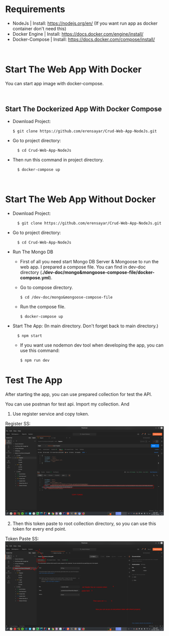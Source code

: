 # Requirements 

* NodeJs | Install: https://nodejs.org/en/ (If you want run app as docker container don't need this)
* Docker Engine | Install: https://docs.docker.com/engine/install/
* Docker-Compose  | Install: https://docs.docker.com/compose/install/

<br>

# Start The Web App With Docker
You can start app image with docker-compose.

<br>

## Start The Dockerized App With Docker Compose
* Download Project:

      $ git clone https://github.com/erensayar/Crud-Web-App-NodeJs.git

* Go to project directory:

        $ cd Crud-Web-App-NodeJs

* Then run this command in project directory.

        $ docker-compose up

<br>


# Start The Web App Without Docker

* Download Project:

        $ git clone https://github.com/erensayar/Crud-Web-App-NodeJs.git

* Go to project directory:

        $ cd Crud-Web-App-NodeJs


* Run The Mongo DB
  * First of all you need start Mongo DB Server & Mongoose to run the web app. I prepared a compose file. You can find in dev-doc directory
  (<b>./dev-doc/mongo&mongoose-compose-file/docker-compose.yml</b>). 
  
  * Go to compose directory.
        
        $ cd /dev-doc/mongo&mongoose-compose-file
  
  * Run the compose file.

        $ docker-compose up

* Start The App: (In main directory. Don't forget back to main directory.)

        $ npm start

   * If you want use nodemon dev tool when developing the app, you can use this command:
        
         $ npm run dev


# Test The App

After starting the app, you can use prepared collection for test the API.

You can use postman for test api. Import my collection. And

1. Use register service and copy token.

Register SS:
![Register](./dev-doc/postman-ss-1.png) 

2. Then this token paste to root collection directory, so you can use this token for every end point.

Token Paste SS:
![Register](./dev-doc/postman-ss-2.png) 
